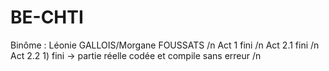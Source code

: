 # BE-CHTI
Binôme : Léonie GALLOIS/Morgane FOUSSATS /n
Act 1 fini /n
Act 2.1 fini /n
Act 2.2 1) fini -> partie réelle codée et compile sans erreur /n
